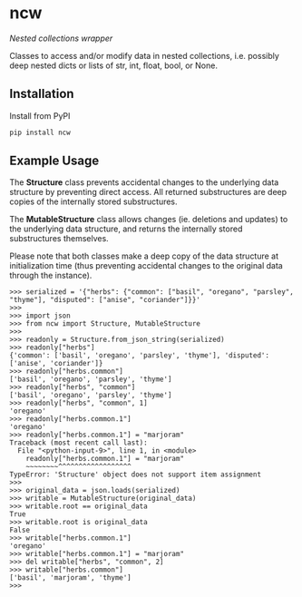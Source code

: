 # ncw

_Nested collections wrapper_

Classes to access and/or modify data in nested collections,
i.e. possibly deep nested dicts or lists of str, int, float, bool, or None.

## Installation

Install from PyPI

``` bash
pip install ncw
```


## Example Usage

The **Structure** class prevents accidental changes to the underlying data structure
by preventing direct access.
All returned substructures are deep copies of the internally stored substructures.

The **MutableStructure** class allows changes (ie. deletions and updates)
to the underlying data structure, and returns the internally stored substructures themselves.

Please note that both classes make a deep copy of the data structure at initialization time
(thus preventing accidental changes to the original data through the instance).

``` pycon
>>> serialized = '{"herbs": {"common": ["basil", "oregano", "parsley", "thyme"], "disputed": ["anise", "coriander"]}}'
>>>
>>> import json
>>> from ncw import Structure, MutableStructure
>>>
>>> readonly = Structure.from_json_string(serialized)
>>> readonly["herbs"]
{'common': ['basil', 'oregano', 'parsley', 'thyme'], 'disputed': ['anise', 'coriander']}
>>> readonly["herbs.common"]
['basil', 'oregano', 'parsley', 'thyme']
>>> readonly["herbs", "common"]
['basil', 'oregano', 'parsley', 'thyme']
>>> readonly["herbs", "common", 1]
'oregano'
>>> readonly["herbs.common.1"]
'oregano'
>>> readonly["herbs.common.1"] = "marjoram"
Traceback (most recent call last):
  File "<python-input-9>", line 1, in <module>
    readonly["herbs.common.1"] = "marjoram"
    ~~~~~~~~^^^^^^^^^^^^^^^^^^
TypeError: 'Structure' object does not support item assignment
>>>
>>> original_data = json.loads(serialized)
>>> writable = MutableStructure(original_data)
>>> writable.root == original_data
True
>>> writable.root is original_data
False
>>> writable["herbs.common.1"]
'oregano'
>>> writable["herbs.common.1"] = "marjoram"
>>> del writable["herbs", "common", 2]
>>> writable["herbs.common"]
['basil', 'marjoram', 'thyme']
>>>
```